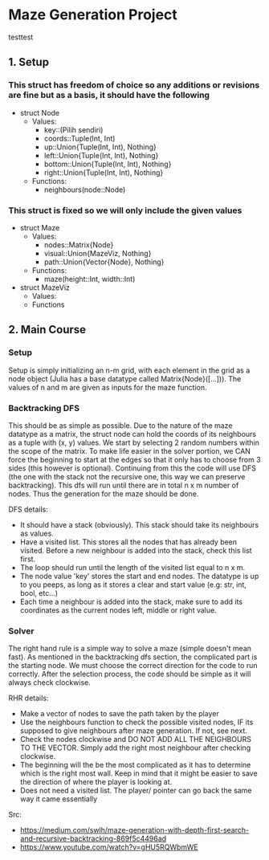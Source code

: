 # Maze Generation Project
testtest
## 1. Setup
### This struct has freedom of choice so any additions or revisions are fine but as a basis, it should have the following
- struct Node
    - Values:
        - key::(Pilih sendiri)
        - coords::Tuple(Int, Int)
        - up::Union{Tuple(Int, Int), Nothing}
        - left::Union{Tuple(Int, Int), Nothing}
        - bottom::Union{Tuple(Int, Int), Nothing}
        - right::Union{Tuple(Int, Int), Nothing}
    - Functions:
        - neighbours(node::Node)
### This struct is fixed so we will only include the given values
- struct Maze
    - Values:
        - nodes::Matrix{Node}
        - visual::Union{MazeViz, Nothing}
        - path::Union{Vector{Node}, Nothing}
    - Functions:
        - maze(height::Int, width::Int)
- struct MazeViz
    - Values:
    - Functions

## 2. Main Course
### Setup
Setup is simply initializing an n-m grid, with each element in the grid as a node object (Julia has a base datatype called Matrix{Node}([...])). The values of n and m are given as inputs for the maze function.

### Backtracking DFS
This should be as simple as possible. Due to the nature of the maze datatype as a matrix, the struct node can hold the coords of its neighbours as a tuple with (x, y) values. We start by selecting 2 random numbers within the scope of the matrix. To make life easier in the solver portion, we CAN force the beginning to start at the edges so that it only has to choose from 3 sides (this however is optional). Continuing from this the code will use DFS (the one with the stack not the recursive one, this way we can preserve backtracking). This dfs will run until there are in total n x m number of nodes. Thus the generation for the maze should be done.


DFS details:
- It should have a stack (obviously). This stack should take its neighbours as values.
- Have a visited list. This stores all the nodes that has already been visited. Before a new neighbour is added into the stack, check this list first.
- The loop should run until the length of the visited list equal to n x m.
- The node value 'key' stores the start and end nodes. The datatype is up to you peeps, as long as it stores a clear and start value (e.g: str, int, bool, etc...)
- Each time a neighbour is added into the stack, make sure to add its coordinates as the current nodes left, middle or right value.


### Solver
The right hand rule is a simple way to solve a maze (simple doesn't mean fast). As mentioned in the backtracking dfs section, the complicated part is the starting node. We must choose the correct direction for the code to run correctly. After the selection process, the code should be simple as it will always check clockwise.

RHR details:
- Make a vector of nodes to save the path taken by the player
- Use the neighbours function to check the possible visited nodes, IF its supposed to give neighbours after maze generation. If not, see next.
- Check the nodes clockwise and DO NOT ADD ALL THE NEIGHBOURS TO THE VECTOR. Simply add the right most neighbour after checking clockwise.
- The beginning will the be the most complicated as it has to determine which is the right most wall. Keep in mind that it might be easier to save the direction of where the player is looking at.
- Does not need a visited list. The player/ pointer can go back the same way it came essentially

Src:
- https://medium.com/swlh/maze-generation-with-depth-first-search-and-recursive-backtracking-869f5c4496ad
- https://www.youtube.com/watch?v=gHU5RQWbmWE
